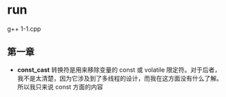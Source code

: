 # run
g++ 1-1.cpp

## 第一章

- **const_cast** 转换符是用来移除变量的 const 或 volatile 限定符。对于后者，我不是太清楚，因为它涉及到了多线程的设计，而我在这方面没有什么了解。所以我只来说 const 方面的内容


